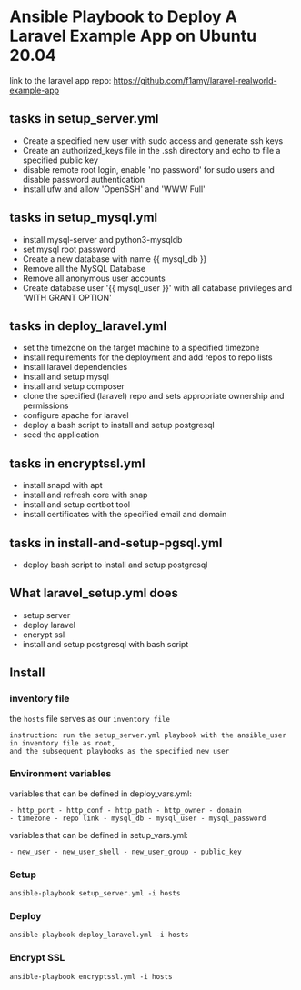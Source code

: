 # Ansible Playbook to Deploy A Laravel Example App on Ubuntu 20.04
link to the laravel app repo: https://github.com/f1amy/laravel-realworld-example-app

## tasks in setup_server.yml
- Create a specified new user with sudo access and generate ssh keys
- Create an authorized_keys file in the .ssh directory and echo to file a specified public key
- disable remote root login, enable 'no password' for sudo users and disable password authentication
- install ufw and allow 'OpenSSH' and 'WWW Full'

## tasks in setup_mysql.yml
- install mysql-server and python3-mysqldb
- set mysql root password
- Create a new database with name {{ mysql_db }}
- Remove all the MySQL Database
- Remove all anonymous user accounts
- Create database user '{{ mysql_user }}' with all database privileges and 'WITH GRANT OPTION'

## tasks in deploy_laravel.yml 
- set the timezone on the target machine to a specified timezone
- install requirements for the deployment and add repos to repo lists
- install laravel dependencies
- install and setup mysql
- install and setup composer
- clone the specified (laravel) repo and sets appropriate ownership and permissions
- configure apache for laravel
- deploy a bash script to install and setup postgresql
- seed the application

## tasks in encryptssl.yml 
- install snapd with apt
- install and refresh core with snap
- install and setup certbot tool
- install certificates with the specified email and domain

## tasks in install-and-setup-pgsql.yml
- deploy bash script to install and setup postgresql

## What laravel_setup.yml does
- setup server
- deploy laravel
- encrypt ssl
- install and setup postgresql with bash script

## Install
### inventory file
the `hosts` file serves as our `inventory file` 
```
instruction: run the setup_server.yml playbook with the ansible_user in inventory file as root, 
and the subsequent playbooks as the specified new user
```

### Environment variables
variables that can be defined in deploy_vars.yml:
```
- http_port - http_conf - http_path - http_owner - domain 
- timezone - repo link - mysql_db - mysql_user - mysql_password
```
variables that can be defined in setup_vars.yml:
```
- new_user - new_user_shell - new_user_group - public_key
```

### Setup
```
ansible-playbook setup_server.yml -i hosts
```
### Deploy
```
ansible-playbook deploy_laravel.yml -i hosts
```

### Encrypt SSL
```
ansible-playbook encryptssl.yml -i hosts
```
